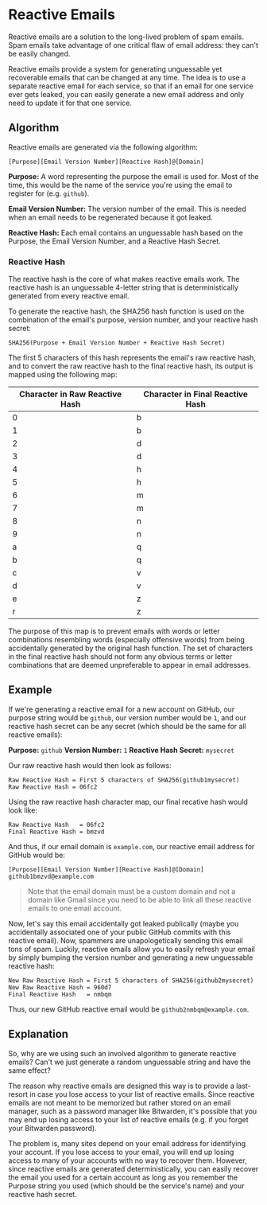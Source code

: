 # Reactive Emails

Reactive emails are a solution to the long-lived problem of spam emails. Spam emails take advantage of one critical flaw of email address: they can't be easily changed.

Reactive emails provide a system for generating unguessable yet recoverable emails that can be changed at any time. The idea is to use a separate reactive email for each service, so that if an email for one service ever gets leaked, you can easily generate a new email address and only need to update it for that one service.

## Algorithm

Reactive emails are generated via the following algorithm:

`[Purpose][Email Version Number][Reactive Hash]@[Domain]`

**Purpose:** A word representing the purpose the email is used for. Most of the time, this would be the name of the service you're using the email to register for (e.g. `github`).

**Email Version Number:** The version number of the email. This is needed when an email needs to be regenerated because it got leaked.

**Reactive Hash:** Each email contains an unguessable hash based on the Purpose, the Email Version Number, and a Reactive Hash Secret.

### Reactive Hash

The reactive hash is the core of what makes reactive emails work. The reactive hash is an unguessable 4-letter string that is deterministically generated from every reactive email.

To generate the reactive hash, the SHA256 hash function is used on the combination of the email's purpose, version number, and your reactive hash secret:

```text
SHA256(Purpose + Email Version Number + Reactive Hash Secret)
```

The first 5 characters of this hash represents the email's raw reactive hash, and to convert the raw reactive hash to the final reactive hash, its output is mapped using the following map:

| Character in Raw Reactive Hash | Character in Final Reactive Hash |
| ------------------------------ | -------------------------------- |
| 0                              | b                                |
| 1                              | b                                |
| 2                              | d                                |
| 3                              | d                                |
| 4                              | h                                |
| 5                              | h                                |
| 6                              | m                                |
| 7                              | m                                |
| 8                              | n                                |
| 9                              | n                                |
| a                              | q                                |
| b                              | q                                |
| c                              | v                                |
| d                              | v                                |
| e                              | z                                |
| r                              | z                                |

The purpose of this map is to prevent emails with words or letter combinations resembling words (especially offensive words) from being accidentally generated by the original hash function. The set of characters in the final reactive hash should not form any obvious terms or letter combinations that are deemed unpreferable to appear in email addresses.

## Example

If we're generating a reactive email for a new account on GitHub, our purpose string would be `github`, our version number would be `1`, and our reactive hash secret can be any secret (which should be the same for all reactive emails):

**Purpose:** `github`
**Version Number:** `1`
**Reactive Hash Secret:** `mysecret`

Our raw reactive hash would then look as follows:

```text
Raw Reactive Hash = First 5 characters of SHA256(github1mysecret)
Raw Reactive Hash = 06fc2
```

Using the raw reactive hash character map, our final recative hash would look like:

```text
Raw Reactive Hash   = 06fc2
Final Reactive Hash = bmzvd
```

And thus, if our email domain is `example.com`, our reactive email address for GitHub would be:

```text
[Purpose][Email Version Number][Reactive Hash]@[Domain]
github1bmzvd@example.com
```

> Note that the email domain must be a custom domain and not a domain like Gmail since you need to be able to link all these reactive emails to one email account.

Now, let's say this email accidentally got leaked publically (maybe you accidentally associated one of your public GitHub commits with this reactive email). Now, spammers are unapologetically sending this email tons of spam. Luckily, reactive emails allow you to easily refresh your email by simply bumping the version number and generating a new unguessable reactive hash:

```text
New Raw Reactive Hash = First 5 characters of SHA256(github2mysecret)
New Raw Reactive Hash = 960d7
Final Reactive Hash   = nmbqm
```

Thus, our new GitHub reactive email would be `github2nmbqm@example.com`.

## Explanation

So, why are we using such an involved algorithm to generate reactive emails? Can't we just generate a random unguessable string and have the same effect?

The reason why reactive emails are designed this way is to provide a last-resort in case you lose access to your list of reactive emails. Since reactive emails are not meant to be memorized but rather stored on an email manager, such as a password manager like Bitwarden, it's possible that you may end up losing access to your list of reactive emails (e.g. if you forget your Bitwarden password).

The problem is, many sites depend on your email address for identifying your account. If you lose access to your email, you will end up losing access to many of your accounts with no way to recover them. However, since reactive emails are generated deterministically, you can easily recover the email you used for a certain account as long as you remember the Purpose string you used (which should be the service's name) and your reactive hash secret.
